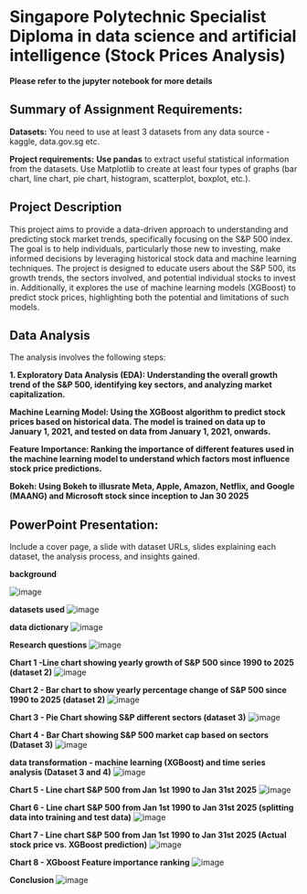 # **Singapore Polytechnic Specialist Diploma in data science and artificial intelligence (Stock Prices Analysis)**
**Please refer to the jupyter notebook for more details**

## **Summary of Assignment Requirements:**
**Datasets:** 
You need to use at least 3 datasets from any data source - kaggle, data.gov.sg etc.

**Project requirements:**
**Use pandas** to extract useful statistical information from the datasets.
Use Matplotlib to create at least four types of graphs (bar chart, line chart, pie chart, histogram, scatterplot, boxplot, etc.).


## **Project Description**
This project aims to provide a data-driven approach to understanding and predicting stock market trends, specifically focusing on the S&P 500 index. The goal is to help individuals, particularly those new to investing, make informed decisions by leveraging historical stock data and machine learning techniques. The project is designed to educate users about the S&P 500, its growth trends, the sectors involved, and potential individual stocks to invest in. Additionally, it explores the use of machine learning models (XGBoost) to predict stock prices, highlighting both the potential and limitations of such models.

## **Data Analysis**
The analysis involves the following steps:

**1. Exploratory Data Analysis (EDA): Understanding the overall growth trend of the S&P 500, identifying key sectors, and analyzing market capitalization.**

**Machine Learning Model: Using the XGBoost algorithm to predict stock prices based on historical data. The model is trained on data up to January 1, 2021, and tested on data from January 1, 2021, onwards.**

**Feature Importance: Ranking the importance of different features used in the machine learning model to understand which factors most influence stock price predictions.**

**Bokeh: Using Bokeh to illusrate Meta, Apple, Amazon, Netflix, and Google (MAANG) and Microsoft stock since inception to Jan 30 2025**


## **PowerPoint Presentation:**
Include a cover page, a slide with dataset URLs, slides explaining each dataset, the analysis process, and insights gained.

**background**

![image](https://github.com/user-attachments/assets/cc5c96c2-a3ad-448f-a09a-8ca96d051624)




**datasets used**
![image](https://github.com/user-attachments/assets/278ef2e9-1d5e-408f-a4ec-e9000dafeadb)







**data dictionary**
![image](https://github.com/user-attachments/assets/801ebbe8-80d4-4831-8b45-99133267711d)






**Research questions**
![image](https://github.com/user-attachments/assets/581e59af-508a-4552-aee5-ea295384c737)





**Chart 1 -Line chart showing yearly growth of S&P 500 since 1990 to 2025 (dataset 2)**
![image](https://github.com/user-attachments/assets/8f1c2720-da8a-4f95-aad9-f7b3640323a5)






**Chart 2 - Bar chart to show yearly percentage change of S&P 500 since 1990 to 2025 (dataset 2)**
![image](https://github.com/user-attachments/assets/02dec0f8-8361-451b-bf3c-5a0e8ed06fd1)





**Chart 3 - Pie Chart showing S&P different sectors (dataset 3)**
![image](https://github.com/user-attachments/assets/d86d44ee-62d7-4847-bd13-203388663c70)




**Chart 4 - Bar Chart showing  S&P 500 market cap based on sectors (Dataset 3)**
![image](https://github.com/user-attachments/assets/7d7118af-c80f-40b1-9255-b1cdb79d1432)




**data transformation - machine learning (XGBoost) and time series analysis (Dataset 3 and 4)**
![image](https://github.com/user-attachments/assets/9800bf0f-ab80-4e68-b86d-2ed890afb2d5)





**Chart 5 - Line chart S&P 500 from Jan 1st 1990 to Jan 31st 2025**
![image](https://github.com/user-attachments/assets/12d6557b-3e79-4058-9847-abdbbd01e12d)




**Chart 6 - Line chart S&P 500 from Jan 1st 1990 to Jan 31st 2025 (splitting data into training and test data)**
![image](https://github.com/user-attachments/assets/f4b9454c-aa68-4a96-8974-79f15230fe00)


**Chart 7 - Line chart S&P 500 from Jan 1st 1990 to Jan 31st 2025 (Actual stock price vs. XGBoost prediction)**
![image](https://github.com/user-attachments/assets/8f60fe19-5689-4988-bad0-e7f42d6df2e4)

**Chart 8 - XGboost Feature importance ranking**
![image](https://github.com/user-attachments/assets/89c7965a-edc3-4a36-bfdf-7b42b892337d)

**Conclusion**
![image](https://github.com/user-attachments/assets/2c8c79d5-cd4b-4a4f-81a3-83ab5fd8a0ee)


